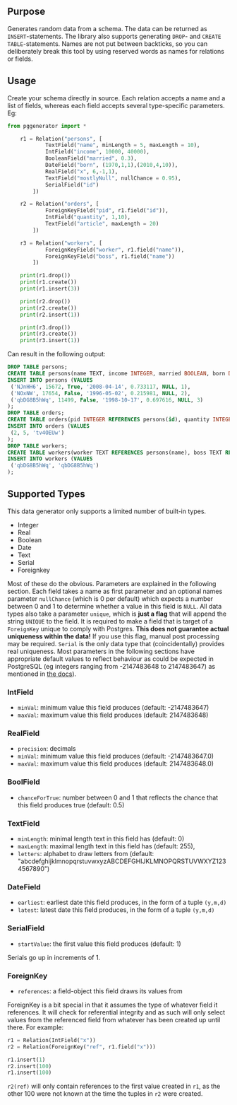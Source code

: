## Purpose
Generates random data from a schema. The data can be returned as `INSERT`-statements.
The library also supports generating `DROP`- and `CREATE TABLE`-statements.
Names are not put between backticks, so you can deliberately break this tool by using reserved words as names for relations or fields.

## Usage
Create your schema directly in source. Each relation accepts a name and a list of fields, whereas each field accepts several type-specific parameters. Eg:

```python
from pggenerator import *

    r1 = Relation("persons", [
            TextField("name", minLength = 5, maxLength = 10),
            IntField("income", 10000, 40000),
            BooleanField("married", 0.3),
            DateField("born", (1970,1,1),(2010,4,10)),
            RealField("x", 6,-1,1),
            TextField("mostlyNull", nullChance = 0.95),
            SerialField("id")
        ])

    r2 = Relation("orders", [
            ForeignKeyField("pid", r1.field("id")),
            IntField("quantity", 1,10),
            TextField("article", maxLength = 20)
        ])

    r3 = Relation("workers", [
            ForeignKeyField("worker", r1.field("name")),
            ForeignKeyField("boss", r1.field("name"))
        ])

    print(r1.drop())
    print(r1.create())
    print(r1.insert(3))

    print(r2.drop())
    print(r2.create())
    print(r2.insert(1))

    print(r3.drop())
    print(r3.create())
    print(r3.insert(1))
```

Can result in the following output: 
```sql
DROP TABLE persons;
CREATE TABLE persons(name TEXT, income INTEGER, married BOOLEAN, born DATE, x REAL, mostlyNull TEXT, id INTEGER);
INSERT INTO persons (VALUES 
 ('NJnHH6', 15672, True, '2008-04-14', 0.733117, NULL, 1),
 ('NOxNW', 17654, False, '1996-05-02', 0.215981, NULL, 2),
 ('qbDG8B5hWq', 11499, False, '1998-10-17', 0.697616, NULL, 3)
);
DROP TABLE orders;
CREATE TABLE orders(pid INTEGER REFERENCES persons(id), quantity INTEGER, article TEXT);
INSERT INTO orders (VALUES 
 (2, 5, 'tv4OEUw')
);
DROP TABLE workers;
CREATE TABLE workers(worker TEXT REFERENCES persons(name), boss TEXT REFERENCES persons(name));
INSERT INTO workers (VALUES 
 ('qbDG8B5hWq', 'qbDG8B5hWq')
);
```

## Supported Types
This data generator only supports a limited number of built-in types.

- Integer
- Real
- Boolean
- Date
- Text
- Serial
- Foreignkey

Most of these do the obvious. Parameters are explained in the following section.
Each field takes a name as first parameter and an optional names parameter `nullChance` (which is 0 per default) which
expects a number between 0 and 1 to determine whether a value in this field is `NULL`.
All data types also take a parameter `unique`, which is **just a flag** that will append the string `UNIQUE` to the field.
It is required to make a field that is target of a `ForeignKey` unique to comply with Postgres.
**This does not guarantee actual uniqueness within the data!** If you use this flag, manual post processing may be required.
`Serial` is the only data type that (coincidentally) provides real uniqueness.
Most parameters in the following sections have appropriate default values to reflect behaviour as could be expected in PostgreSQL
(eg integers ranging from -2147483648 to 2147483647) as mentioned in [the docs](https://www.postgresql.org/docs/10/static/datatype-numeric.html)).

### IntField
- `minVal`: minimum value this field produces (default: -2147483647)
- `maxVal`: maximum value this field produces (default: 2147483648)

### RealField
- `precision`: decimals
- `minVal`: minimum value this field produces (default: -2147483647.0)
- `maxVal`: maximum value this field produces (default: 2147483648.0)

### BoolField
- `chanceForTrue`: number between 0 and 1 that reflects the chance that this field produces true (default: 0.5)

### TextField
- `minLength`: minimal length text in this field has (default: 0)
- `maxLength`: maximal length text in this field has (default: 255),
- `letters`: alphabet to draw letters from (default: "abcdefghijklmnopqrstuvwxyzABCDEFGHIJKLMNOPQRSTUVWXYZ1234567890")

### DateField
- `earliest`: earliest date this field produces, in the form of a tuple `(y,m,d)`
- `latest`: latest date this field produces, in the form of a tuple `(y,m,d)`

### SerialField
- `startValue`: the first value this field produces (default: 1)

Serials go up in increments of 1.

### ForeignKey
- `references`: a field-object this field draws its values from

ForeignKey is a bit special in that it assumes the type of whatever field it references.
It will check for referential integrity and as such will only select values from the referenced field from whatever has been created up until there.
For example:

```python
r1 = Relation(IntField("x"))
r2 = Relation(ForeignKey("ref", r1.field("x")))

r1.insert(1)
r2.insert(100)
r1.insert(100)
```

`r2(ref)` will only contain references to the first value created in `r1`, as the other 100 were not known at the time the tuples in `r2` were created.
